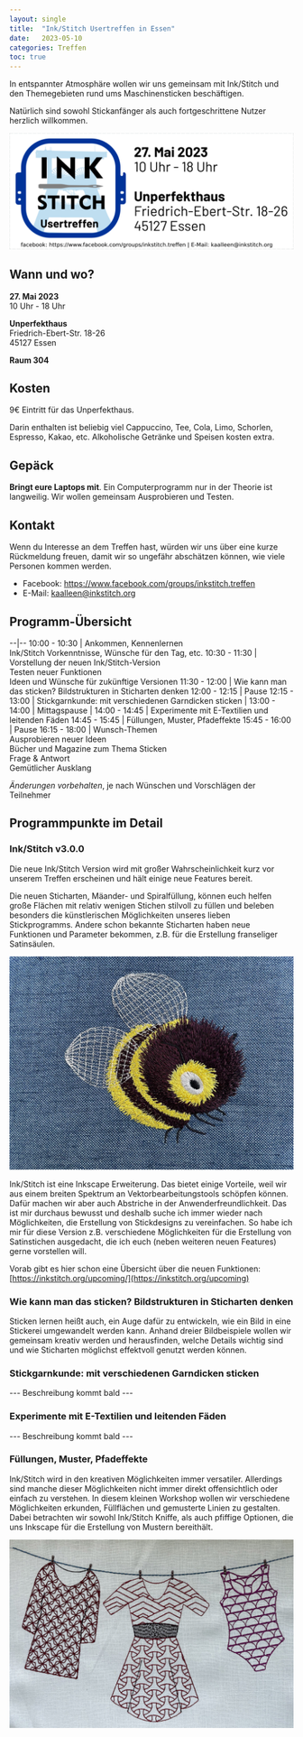 ```yaml
---
layout: single
title:  "Ink/Stitch Usertreffen in Essen"
date:   2023-05-10
categories: Treffen
toc: true
---
```

In entspannter Atmosphäre wollen wir uns gemeinsam mit Ink/Stitch und den Themegebieten rund ums Maschinensticken beschäftigen.

Natürlich sind sowohl Stickanfänger als auch fortgeschrittene Nutzer herzlich willkommen.

![UserTreffen](/assets/images/posts/de/usertreffen.png)

## Wann und wo?

**27. Mai 2023**<br>
10 Uhr - 18 Uhr

**Unperfekthaus**<br>
Friedrich-Ebert-Str. 18-26<br>
45127 Essen

**Raum 304**

## Kosten

9€ Eintritt für das Unperfekthaus.

Darin enthalten ist beliebig viel Cappuccino, Tee, Cola, Limo, Schorlen, Espresso, Kakao, etc.
Alkoholische Getränke und Speisen kosten extra.

## Gepäck

**Bringt eure Laptops mit**.
Ein Computerprogramm nur in der Theorie ist langweilig.
Wir wollen gemeinsam Ausprobieren und Testen.

## Kontakt

Wenn du Interesse an dem Treffen hast, würden wir uns über eine kurze Rückmeldung freuen, damit wir so ungefähr abschätzen können, wie viele Personen kommen werden.

* Facebook: <https://www.facebook.com/groups/inkstitch.treffen>
* E-Mail: kaalleen@inkstitch.org

## Programm-Übersicht

--|--
10:00 - 10:30 | Ankommen, Kennenlernen<br>Ink/Stitch Vorkenntnisse, Wünsche für den Tag, etc.
10:30 - 11:30 | Vorstellung der neuen Ink/Stitch-Version<br>Testen neuer Funktionen<br>Ideen und Wünsche für zukünftige Versionen
11:30 - 12:00 | Wie kann man das sticken? Bildstrukturen in Sticharten denken
12:00 - 12:15 | Pause
12:15 - 13:00 | Stickgarnkunde: mit verschiedenen Garndicken sticken
|
13:00 - 14:00 | Mittagspause
|
14:00 - 14:45 | Experimente mit E-Textilien und leitenden Fäden
14:45 - 15:45 | Füllungen, Muster, Pfadeffekte
15:45 - 16:00 | Pause
16:15 - 18:00 | Wunsch-Themen<br>Ausprobieren neuer Ideen<br>Bücher und Magazine zum Thema Sticken<br>Frage & Antwort<br>Gemütlicher Ausklang

*Änderungen vorbehalten*, je nach Wünschen und Vorschlägen der Teilnehmer

## Programmpunkte im Detail

### Ink/Stitch v3.0.0

Die neue Ink/Stitch Version wird mit großer Wahrscheinlichkeit kurz vor unserem Treffen erscheinen und hält einige neue Features bereit.

Die neuen Sticharten, Mäander- und Spiralfüllung, können euch helfen große Flächen mit relativ wenigen Stichen stilvoll zu füllen und beleben besonders die künstlerischen Möglichkeiten unseres lieben Stickprogramms. Andere schon bekannte Sticharten haben neue Funktionen und Parameter bekommen, z.B. für die Erstellung franseliger Satinsäulen.

![Random Satin](/assets/images/docs/random_satin.jpg)

Ink/Stitch ist eine Inkscape Erweiterung. Das bietet einige Vorteile, weil wir aus einem breiten Spektrum an Vektorbearbeitungstools schöpfen können. Dafür machen wir aber auch Abstriche in der Anwenderfreundlichkeit. Das ist mir durchaus bewusst und deshalb suche ich immer wieder nach Möglichkeiten, die Erstellung von Stickdesigns zu vereinfachen. So habe ich mir für diese Version z.B. verschiedene Möglichkeiten für die Erstellung von Satinstichen ausgedacht, die ich euch (neben weiteren neuen Features) gerne vorstellen will.

Vorab gibt es hier schon eine Übersicht über die neuen Funktionen: [https://inkstitch.org/upcoming/](https://inkstitch.org/upcoming)

### Wie kann man das sticken? Bildstrukturen in Sticharten denken

Sticken lernen heißt auch, ein Auge dafür zu entwickeln, wie ein Bild in eine Stickerei umgewandelt werden kann. Anhand dreier Bildbeispiele wollen wir gemeinsam kreativ werden und herausfinden, welche Details wichtig sind und wie Sticharten möglichst effektvoll genutzt werden können.

### Stickgarnkunde: mit verschiedenen Garndicken sticken

--- Beschreibung kommt bald ---

### Experimente mit E-Textilien und leitenden Fäden

--- Beschreibung kommt bald ---

### Füllungen, Muster, Pfadeffekte

Ink/Stitch wird in den kreativen Möglichkeiten immer versatiler. Allerdings sind manche dieser Möglichkeiten nicht immer direkt offensichtlich oder einfach zu verstehen. In diesem kleinen Workshop wollen wir verschiedene Möglichkeiten erkunden, Füllflächen und gemusterte Linien zu gestalten. Dabei betrachten wir sowohl Ink/Stitch Kniffe, als auch pfiffige Optionen, die uns Inkscape für die Erstellung von Mustern bereithält.

![Pattern](/assets/images/tutorials/tutorial-preview-images/cloth_line.jpg)


